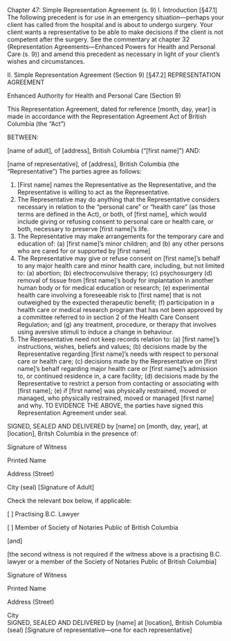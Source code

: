 Chapter 47: Simple Representation Agreement (s. 9)
I. Introduction [§47.1]
The following precedent is for use in an emergency situation—perhaps your client has called from the hospital and is about to undergo surgery. Your client wants a representative to be able to make decisions if the client is not competent after the surgery. See the commentary at chapter 32 (Representation Agreements—Enhanced Powers for Health and Personal Care (s. 9)) and amend this precedent as necessary in light of your client’s wishes and circumstances.

II. Simple Representation Agreement (Section 9) [§47.2]
REPRESENTATION AGREEMENT

Enhanced Authority for Health and Personal Care (Section 9)

This Representation Agreement, dated for reference [month, day, year] is made in accordance with the Representation Agreement Act of British Columbia (the “Act”)

BETWEEN:

[name of adult], of [address], British Columbia
(“[first name]”)
AND:

[name of representative], of [address], British Columbia
(the “Representative”)
The parties agree as follows:

1. [First name] names the Representative as the Representative, and the Representative is willing to act as the Representative.
2. The Representative may do anything that the Representative considers necessary in relation to the “personal care” or “health care” (as those terms are defined in the Act), or both, of [first name], which would include giving or refusing consent to personal care or health care, or both, necessary to preserve [first name]’s life.
3. The Representative may make arrangements for the temporary care and education of:
(a) [first name]’s minor children; and
(b) any other persons who are cared for or supported by [first name]
4. The Representative may give or refuse consent on [first name]’s behalf to any major health care and minor health care, including, but not limited to:
(a) abortion;
(b) electroconvulsive therapy;
(c) psychosurgery
(d) removal of tissue from [first name]’s body for implantation in another human body or for medical education or research;
(e) experimental health care involving a foreseeable risk to [first name] that is not outweighed by the expected therapeutic benefit;
(f) participation in a health care or medical research program that has not been approved by a committee referred to in section 2 of the Health Care Consent Regulation; and
(g) any treatment, procedure, or therapy that involves using aversive stimuli to induce a change in behaviour.
5. The Representative need not keep records relation to:
(a) [first name]’s instructions, wishes, beliefs and values;
(b) decisions made by the Representative regarding [first name]’s needs with respect to personal care or health care;
(c) decisions made by the Representative on [first name]’s behalf regarding major health care or [first name]’s admission to, or continued residence in, a care facility;
(d) decisions made by the Representative to restrict a person from contacting or associating with [first name];
(e) if [first name] was physically restrained, moved or managed, who physically restrained, moved or managed [first name] and why.
TO EVIDENCE THE ABOVE, the parties have signed this Representation Agreement under seal.

SIGNED, SEALED AND DELIVERED by [name] on [month, day, year], at [location], Britsh Columbia in the presence of:	 	 
 	 	 
Signature of Witness	 	 
 	 	 
Printed Name	 	 
 	 	 
Address (Street)	 	 
 	 	 
City	 	(seal)
[Signature of Adult]

Check the relevant box below, if applicable:

[ ] Practising B.C. Lawyer

[ ] Member of Society of Notaries Public of British Columbia

[and]

[the second witness is not required if the witness above is a practising B.C. lawyer or a member of the Society of Notaries Public of British Columbia]

 	 
 	 
Signature of Witness	 
 	 
Printed Name	 
 	 
Address (Street)	 
 	 
City	 
SIGNED, SEALED AND DELIVERED by [name] at [location], British Columbia	 	 
(seal)
[Signature of representative—one for each representative]
